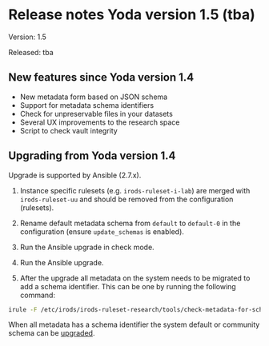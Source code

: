 # Release notes Yoda version 1.5 (tba)

Version: 1.5

Released: tba

## New features since Yoda version 1.4
- New metadata form based on JSON schema
- Support for metadata schema identifiers
- Check for unpreservable files in your datasets
- Several UX improvements to the research space
- Script to check vault integrity

## Upgrading from Yoda version 1.4
Upgrade is supported by Ansible (2.7.x).

1. Instance specific rulesets (e.g. `irods-ruleset-i-lab`) are merged with `irods-ruleset-uu` and should be removed from the configuration (rulesets).

2. Rename default metadata schema from `default` to `default-0` in the configuration (ensure `update_schemas` is enabled).

3. Run the Ansible upgrade in check mode.

4. Run the Ansible upgrade.

5. After the upgrade all metadata on the system needs to be migrated to add a schema identifier.
This can be one by running the following command:
```bash
irule -F /etc/irods/irods-ruleset-research/tools/check-metadata-for-schema-updates.r
```

When all metadata has a schema identifier the system default or community schema can be [upgraded](upgrading-metadata-schemas.md).
